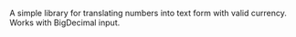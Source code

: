 A simple library for translating numbers into text form with valid currency. Works with BigDecimal input. 
